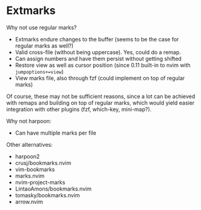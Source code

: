 # Extmarks

Why not use regular marks?

- Extmarks endure changes to the buffer (seems to be the case for regular marks as well?)
- Valid cross-file (without being uppercase). Yes, could do a remap.
- Can assign numbers and have them persist without getting shifted
- Restore view as well as cursor position (since 0.11 built-in to nvim with `jumpoptions+=view`)
- View marks file, also through fzf (could implement on top of regular marks)

Of course, these may not be sufficient reasons,
since a lot can be achieved with remaps and building on top of regular marks,
which would yield easier integration with other plugins (fzf, which-key, mini-map?).

Why not harpoon:

- Can have multiple marks per file

Other alternatives:

- harpoon2
- crusj/bookmarks.nvim
- vim-bookmarks
- marks.nvim
- nvim-project-marks
- LintaoAmons/bookmarks.nvim
- tomasky/bookmarks.nvim
- arrow.nvim

